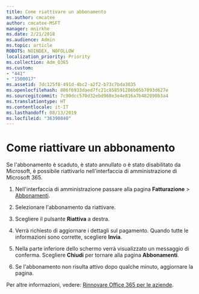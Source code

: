 ```yaml
---
title: Come riattivare un abbonamento
ms.author: cmcatee
author: cmcatee-MSFT
manager: mnirkhe
ms.date: 2/21/2018
ms.audience: Admin
ms.topic: article
ROBOTS: NOINDEX, NOFOLLOW
localization_priority: Priority
ms.collection: Adm_O365
ms.custom:
- "441"
- "1500017"
ms.assetid: 7dc125f8-491d-4bc2-a2f2-b73c7bda3035
ms.openlocfilehash: 886f6933daed7fc21c858591286b05b7093d627e
ms.sourcegitcommit: 7c90dcc570d32ebd968e3e4e816a7b482890b3a4
ms.translationtype: HT
ms.contentlocale: it-IT
ms.lasthandoff: 08/13/2019
ms.locfileid: "36390840"
---
```

# <a name="how-to-reactivate-a-subscription"></a>Come riattivare un abbonamento

Se l'abbonamento è scaduto, è stato annullato o è stato disabilitato da Microsoft, è possibile riattivarlo nell'interfaccia di amministrazione di Microsoft 365.
  
1. Nell'interfaccia di amministrazione passare alla pagina **Fatturazione** \> [Abbonamenti](https://go.microsoft.com/fwlink/p/?linkid=842054).

2. Selezionare l'abbonamento da riattivare.

3. Scegliere il pulsante **Riattiva** a destra.

4. Verrà richiesto di aggiornare i dettagli sul pagamento. Quando tutte le informazioni sono corrette, scegliere **Invia**.

5. Nella parte inferiore dello schermo verrà visualizzato un messaggio di conferma. Scegliere **Chiudi** per tornare alla pagina **Abbonamenti**.

6. Se l'abbonamento non risulta attivo dopo qualche minuto, aggiornare la pagina.

Per altre informazioni, vedere: [Rinnovare Office 365 per le aziende](https://docs.microsoft.com/it-IT/office365/admin/subscriptions-and-billing/renew-your-subscription).